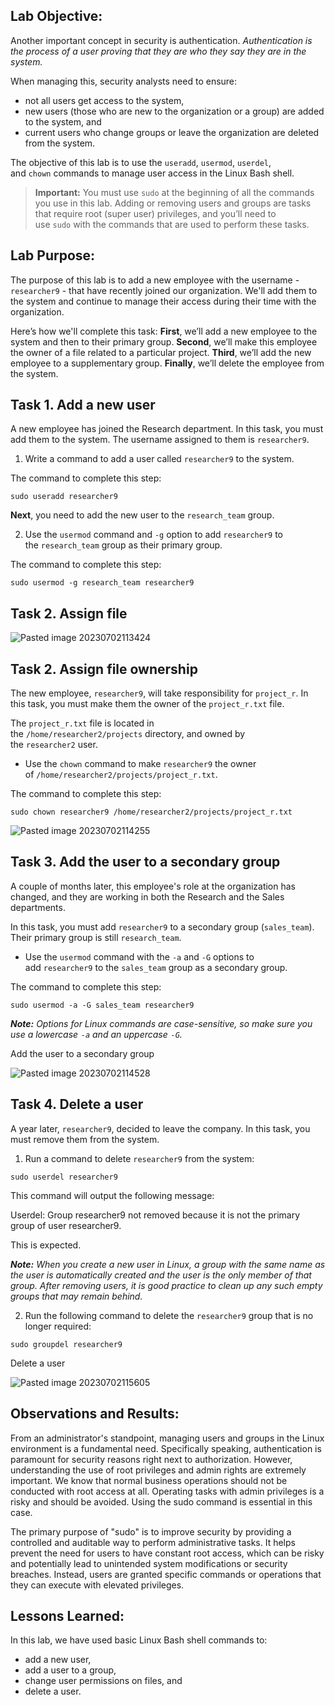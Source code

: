 
## Lab Objective:

Another important concept in security is authentication. *Authentication is the process of a user proving that they are who they say they are in the system.*

When managing this, security analysts need to ensure:

- not all users get access to the system,
- new users (those who are new to the organization or a group) are added to the system, and
- current users who change groups or leave the organization are deleted from the system.

The objective of this lab is to use the `useradd`, `usermod`, `userdel`, and `chown` commands to manage user access in the Linux Bash shell.

>**Important:** You must use `sudo` at the beginning of all the commands you use in this lab. Adding or removing users and groups are tasks that require root (super user) privileges, and you’ll need to use `sudo` with the commands that are used to perform these tasks.

## Lab Purpose:


The purpose of this lab is to add a new employee with the username - `researcher9` - that have recently joined our organization. We'll add them to the system and continue to manage their access during their time with the organization.

Here’s how we'll complete this task: **First**, we’ll add a new employee to the system and then to their primary group. **Second**, we’ll make this employee the owner of a file related to a particular project. **Third**, we’ll add the new employee to a supplementary group. **Finally**, we’ll delete the employee from the system.





## Task 1. Add a new user

A new employee has joined the Research department. In this task, you must add them to the system. The username assigned to them is `researcher9`.

1. Write a command to add a user called `researcher9` to the system.

The command to complete this step:

`sudo useradd researcher9`



**Next**, you need to add the new user to the `research_team` group.

2. Use the `usermod` command and `-g` option to add `researcher9` to the `research_team` group as their primary group.

The command to complete this step:

`sudo usermod -g research_team researcher9`



## Task 2. Assign file
![Pasted image 20230702113424](https://github.com/cosbey/linux-admin/assets/32424700/57f831f9-caf2-42eb-a9d9-96075e7018f7)

## Task 2. Assign file ownership

The new employee, `researcher9`, will take responsibility for `project_r`. In this task, you must make them the owner of the `project_r.txt` file.

The `project_r.txt` file is located in the `/home/researcher2/projects` directory, and owned by the `researcher2` user.

- Use the `chown` command to make `researcher9` the owner of `/home/researcher2/projects/project_r.txt`.

The command to complete this step:

`sudo chown researcher9 /home/researcher2/projects/project_r.txt`

![Pasted image 20230702114255](https://github.com/cosbey/linux-admin/assets/32424700/2910a93d-4ed4-414f-aefe-f14e4aed86cd)

## Task 3. Add the user to a secondary group

A couple of months later, this employee's role at the organization has changed, and they are working in both the Research and the Sales departments.

In this task, you must add `researcher9` to a secondary group (`sales_team`). Their primary group is still `research_team`.

- Use the `usermod` command with the `-a` and `-G` options to add `researcher9` to the `sales_team` group as a secondary group.

The command to complete this step:

`sudo usermod -a -G sales_team researcher9`


_**Note:** Options for Linux commands are case-sensitive, so make sure you use a lowercase `-a` and an uppercase `-G`._


Add the user to a secondary group

![Pasted image 20230702114528](https://github.com/cosbey/linux-admin/assets/32424700/a70661b1-ade1-4b51-997a-08f071da2926)

## Task 4. Delete a user

A year later, `researcher9`, decided to leave the company. In this task, you must remove them from the system.

1. Run a command to delete `researcher9` from the system:

`sudo userdel researcher9`


This command will output the following message:

Userdel: Group researcher9 not removed because it is not the primary group of user researcher9.  

This is expected.

_**Note:** When you create a new user in Linux, a group with the same name as the user is automatically created and the user is the only member of that group. After removing users, it is good practice to clean up any such empty groups that may remain behind._

2. Run the following command to delete the `researcher9` group that is no longer required:

`sudo groupdel researcher9`

Delete a user

![Pasted image 20230702115605](https://github.com/cosbey/linux-admin/assets/32424700/e8fc4875-d1c1-4735-961a-594e42e5f3d2)


## Observations and Results:
From an administrator's standpoint, managing users and groups in the Linux environment is a fundamental need. Specifically speaking, authentication is paramount for security reasons right next to authorization. However, understanding the use of root privileges and admin rights are extremely important. We know that normal business operations should not be conducted with root access at all. Operating tasks with admin privileges is a risky and should be avoided. Using the sudo command is essential in this case. 

The primary purpose of "sudo" is to improve security by providing a controlled and auditable way to perform administrative tasks. It helps prevent the need for users to have constant root access, which can be risky and potentially lead to unintended system modifications or security breaches. Instead, users are granted specific commands or operations that they can execute with elevated privileges.



## Lessons Learned:



In this lab, we have used basic Linux Bash shell commands to:

- add a new user,
- add a user to a group,
- change user permissions on files, and
- delete a user.





